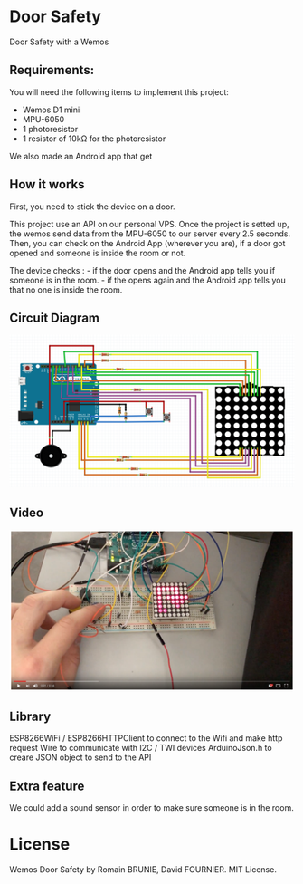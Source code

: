 # Door Safety
Door Safety with a Wemos

## Requirements:
You will need the following items to implement this project:
- Wemos D1 mini
- MPU-6050
- 1 photoresistor
- 1 resistor of 10kΩ for the photoresistor

We also made an Android app that get

## How it works

First, you need to stick the device on a door.

This project use an API on our personal VPS.
Once the project is setted up, the wemos send data from the MPU-6050 to our server every 2.5 seconds.
Then, you can check on the Android App (wherever you are), if a door got opened and someone is inside the room or not.


The device checks :
	- if the door opens and the Android app tells you if someone is in the room.
	- if the opens again and the Android app tells you that no one is inside the room.

## Circuit Diagram

![Snake](https://github.com/rombiddle/SnakeArduinoLeonardo/blob/master/images/29830725_10208761236147876_843359766_o.png?raw=true "Snake")

## Video

[![Snake](https://github.com/rombiddle/SnakeArduinoLeonardo/blob/master/images/29883488_10208761250068224_692720117_o.png?raw=true)](https://www.youtube.com/watch?v=Qi7nh-p-SI8 "Snake")

## Library

ESP8266WiFi / ESP8266HTTPClient to connect to the Wifi and make http request
Wire to communicate with I2C / TWI devices
ArduinoJson.h to creare JSON object to send to the API

## Extra feature

We could add a sound sensor in order to make sure someone is in the room.

# License

Wemos Door Safety by Romain BRUNIE, David FOURNIER.
MIT License.